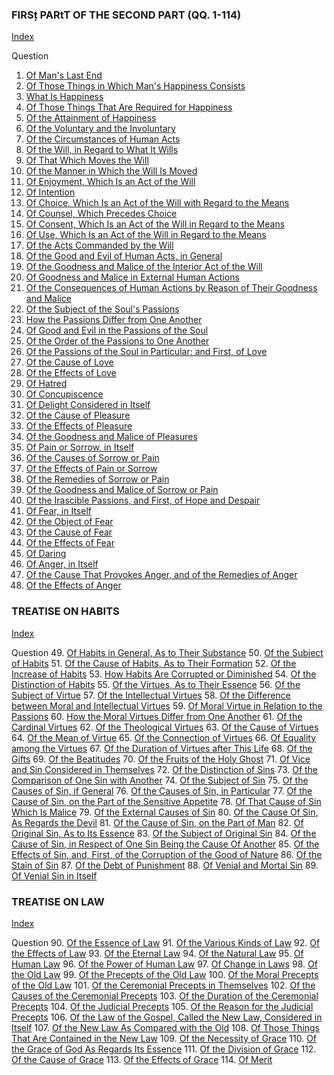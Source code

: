 

### FIRSț PARtT OF THE SECOND PART (QQ. 1-114)

[Index](index.html)

Question
1. [Of Man's Last End](./Summa%20Theologica/001.%20Last%20End%20(5)/01.%20Man's%20Last%20End.md)
2. [Of Those Things in Which Man's Happiness Consists](./Summa%20Theologica/001.%20Last%20End%20(5)/02.%20Those%20Things%20in%20Which%20Man's%20Happiness%20Consists.md)
3. [What Is Happiness](./Summa%20Theologica/001.%20Last%20End%20(5)/03.%20What%20Is%20Happiness.md)
4. [Of Those Things That Are Required for Happiness](./Summa%20Theologica/001.%20Last%20End%20(5)/04.%20Those%20Things%20that%20Are%20Required%20for%20Happiness.md)
5. [Of the Attainment of Happiness](./Summa%20Theologica/001.%20Last%20End%20(5)/05.%20Attainment%20of%20Happiness.md)
6. [Of the Voluntary and the Involuntary](./Summa%20Theologica/006.%20Human%20Acts:%20Acts%20Peculiar%20to%20Man%20(16)/06.%20Voluntary%20and%20the%20Involuntary.md)
7. [Of the Circumstances of Human Acts](./Summa%20Theologica/006.%20Human%20Acts:%20Acts%20Peculiar%20to%20Man%20(16)/07.%20Circumstances%20of%20Human%20Acts.md)
8. [Of the Will, in Regard to What It Wills](./Summa%20Theologica/006.%20Human%20Acts:%20Acts%20Peculiar%20to%20Man%20(16)/08.%20Will,%20in%20Regard%20to%20What%20It%20Wills.md)
9. [Of That Which Moves the Will](./Summa%20Theologica/006.%20Human%20Acts:%20Acts%20Peculiar%20to%20Man%20(16)/09.%20That%20Which%20Moves%20the%20Will.md)
10. [Of the Manner in Which the Will Is Moved](./Summa%20Theologica/006.%20Human%20Acts:%20Acts%20Peculiar%20to%20Man%20(16)/10.%20Manner%20in%20Which%20the%20Will%20Is%20Moved.md)
11. [Of Enjoyment, Which Is an Act of the Will](./Summa%20Theologica/006.%20Human%20Acts:%20Acts%20Peculiar%20to%20Man%20(16)/11.%20Enjoyment%20(or,%20Fruition),%20Which%20Is%20an%20Act%20of%20the%20Will.md)
12. [Of Intention](./Summa%20Theologica/006.%20Human%20Acts:%20Acts%20Peculiar%20to%20Man%20(16)/12.%20Intention.md)
13. [Of Choice, Which Is an Act of the Will with Regard to the Means](./Summa%20Theologica/006.%20Human%20Acts:%20Acts%20Peculiar%20to%20Man%20(16)/13.%20Choice,%20Which%20Is%20an%20Act%20of%20the%20Will%20with%20Regard%20to%20the%20Means.md)
14. [Of Counsel, Which Precedes Choice](./Summa%20Theologica/006.%20Human%20Acts:%20Acts%20Peculiar%20to%20Man%20(16)/14.%20Counsel,%20Which%20Precedes%20Choice.md)
15. [Of Consent, Which Is an Act of the Will in Regard to the Means](./Summa%20Theologica/006.%20Human%20Acts:%20Acts%20Peculiar%20to%20Man%20(16)/15.%20Consent,%20Which%20Is%20an%20Act%20of%20the%20Will%20in%20Regard%20to%20the%20Means.md)
16. [Of Use, Which Is an Act of the Will in Regard to the Means](./Summa%20Theologica/006.%20Human%20Acts:%20Acts%20Peculiar%20to%20Man%20(16)/16.%20Use,%20Which%20Is%20an%20Act%20of%20the%20Will%20in%20Regard%20to%20the%20Means.md)
17. [Of the Acts Commanded by the Will](./Summa%20Theologica/006.%20Human%20Acts:%20Acts%20Peculiar%20to%20Man%20(16)/17.%20Acts%20Commanded%20by%20the%20Will.md)
18. [Of the Good and Evil of Human Acts, in General](./Summa%20Theologica/006.%20Human%20Acts:%20Acts%20Peculiar%20to%20Man%20(16)/18.%20Good%20and%20Evil%20of%20Human%20Acts,%20in%20General.md)
19. [Of the Goodness and Malice of the Interior Act of the Will](./Summa%20Theologica/006.%20Human%20Acts:%20Acts%20Peculiar%20to%20Man%20(16)/19.%20Goodness%20and%20Malice%20of%20the%20Interior%20Act%20of%20the%20Will.md)
20. [Of Goodness and Malice in External Human Actions](./Summa%20Theologica/006.%20Human%20Acts:%20Acts%20Peculiar%20to%20Man%20(16)/20.%20Goodness%20and%20Malice%20in%20External%20Human%20Affairs.md)
21. [Of the Consequences of Human Actions by Reason of Their Goodness and Malice](./Summa%20Theologica/006.%20Human%20Acts:%20Acts%20Peculiar%20to%20Man%20(16)/21.%20Consequences%20of%20Human%20Actions%20by%20Reason%20of%20Their%20Goodness%20and%20Malice.md)
22. [Of the Subject of the Soul's Passions](./Summa%20Theologica/022.%20Passions%20(27)/22.%20Subject%20of%20the%20Soul's%20Passions.md)
23. [How the Passions Differ from One Another](./Summa%20Theologica/022.%20Passions%20(27)/23.%20How%20the%20Passions%20Differ%20From%20One%20Another.md)
24. [Of Good and Evil in the Passions of the Soul](./Summa%20Theologica/022.%20Passions%20(27)/24.%20Good%20and%20Evil%20in%20the%20Passions%20of%20the%20Soul.md)
25. [Of the Order of the Passions to One Another](./Summa%20Theologica/022.%20Passions%20(27)/25.%20Order%20of%20the%20Passions%20to%20One%20Another.md)
26. [Of the Passions of the Soul in Particular: and First, of Love](./Summa%20Theologica/022.%20Passions%20(27)/26.%20Passions%20of%20the%20Soul%20in%20Particular:%20And%20First,%20of%20Love.md)
27. [Of the Cause of Love](./Summa%20Theologica/022.%20Passions%20(27)/27.%20Cause%20of%20Love.md)
28. [Of the Effects of Love](./Summa%20Theologica/022.%20Passions%20(27)/28.%20Effects%20of%20Love.md)
29. [Of Hatred](./Summa%20Theologica/022.%20Passions%20(27)/29.%20Hatred.md)
30. [Of Concupiscence](./Summa%20Theologica/022.%20Passions%20(27)/30.%20Concupiscence.md)
31. [Of Delight Considered in Itself](./Summa%20Theologica/022.%20Passions%20(27)/31.%20Delight%20Considered%20in%20Itself%20(or,%20Pleasure).md)
32. [Of the Cause of Pleasure](./Summa%20Theologica/022.%20Passions%20(27)/32.%20Cause%20of%20Pleasure.md)
33. [Of the Effects of Pleasure](./Summa%20Theologica/022.%20Passions%20(27)/33.%20Effects%20of%20Pleasure.md)
34. [Of the Goodness and Malice of Pleasures](./Summa%20Theologica/022.%20Passions%20(27)/34.%20Goodness%20and%20Malice%20of%20Pleasures.md)
35. [Of Pain or Sorrow, in Itself](./Summa%20Theologica/022.%20Passions%20(27)/35.%20Pain%20or%20Sorrow,%20in%20Itself.md)
36. [Of the Causes of Sorrow or Pain](./Summa%20Theologica/022.%20Passions%20(27)/36.%20Causes%20of%20Sorrow%20or%20Pain.md)
37. [Of the Effects of Pain or Sorrow](./Summa%20Theologica/022.%20Passions%20(27)/37.%20Effects%20of%20Pain%20or%20Sorrow.md)
38. [Of the Remedies of Sorrow or Pain](./Summa%20Theologica/022.%20Passions%20(27)/38.%20Remedies%20of%20Sorrow%20or%20Pain.md)
39. [Of the Goodness and Malice of Sorrow or Pain](./Summa%20Theologica/022.%20Passions%20(27)/39.%20Goodness%20and%20Malice%20of%20Sorrow%20or%20Pain.md)
40. [Of the Irascible Passions, and First, of Hope and Despair](./Summa%20Theologica/022.%20Passions%20(27)/40.%20Irascible%20Passions,%20and%20First,%20of%20Hope%20and%20Despair.md)
41. [Of Fear, in Itself](./Summa%20Theologica/022.%20Passions%20(27)/41.%20Fear,%20in%20Itself.md)
42. [Of the Object of Fear](./Summa%20Theologica/022.%20Passions%20(27)/42.%20Object%20of%20Fear.md)
43. [Of the Cause of Fear](./Summa%20Theologica/022.%20Passions%20(27)/43.%20Cause%20of%20Fear.md)
44. [Of the Effects of Fear](./Summa%20Theologica/022.%20Passions%20(27)/44.%20Effects%20of%20Fear.md)
45. [Of Daring](./Summa%20Theologica/022.%20Passions%20(27)/45.%20Daring.md)
46. [Of Anger, in Itself](./Summa%20Theologica/022.%20Passions%20(27)/46.%20Anger,%20in%20Itself.md)
47. [Of the Cause That Provokes Anger, and of the Remedies of Anger](./Summa%20Theologica/022.%20Passions%20(27)/47.%20Cause%20that%20Provokes%20Anger,%20and%20of%20the%20Remedies%20of%20Anger.md)
48. [Of the Effects of Anger](./Summa%20Theologica/022.%20Passions%20(27)/48.%20Effects%20of%20Anger.md)

### TREATISE ON HABITS

[Index](index.html)

Question
49. [Of Habits in General, As to Their Substance](./Summa%20Theologica/049.%20Habits%20(6)/49.%20Habits%20in%20General,%20as%20to%20Their%20Substance.md)
50. [Of the Subject of Habits](./Summa%20Theologica/049.%20Habits%20(6)/50.%20Subject%20of%20Habits.md)
51. [Of the Cause of Habits, As to Their Formation](./Summa%20Theologica/049.%20Habits%20(6)/51.%20Cause%20of%20Habits,%20as%20to%20Their%20Formation.md)
52. [Of the Increase of Habits](./Summa%20Theologica/049.%20Habits%20(6)/52.%20Increase%20of%20Habits.md)
53. [How Habits Are Corrupted or Diminished](./Summa%20Theologica/049.%20Habits%20(6)/53.%20How%20Habits%20Are%20Corrupted%20or%20Diminished.md)
54. [Of the Distinction of Habits](./Summa%20Theologica/049.%20Habits%20(6)/54.%20Distinction%20of%20Habits.md)
55. [Of the Virtues, As to Their Essence](./Summa%20Theologica/055.%20Habits%20in%20Particular%20(35)/55.%20Good%20Habits,%20I.e.%20Virtues%20(16)/55.%20Virtues,%20as%20to%20Their%20Essence.md)
56. [Of the Subject of Virtue](./Summa%20Theologica/055.%20Habits%20in%20Particular%20(35)/55.%20Good%20Habits,%20I.e.%20Virtues%20(16)/56.%20Subject%20of%20Virtue.md)
57. [Of the Intellectual Virtues](./Summa%20Theologica/055.%20Habits%20in%20Particular%20(35)/55.%20Good%20Habits,%20I.e.%20Virtues%20(16)/57.%20Intellectual%20Virtues.md)
58. [Of the Difference between Moral and Intellectual Virtues](./Summa%20Theologica/055.%20Habits%20in%20Particular%20(35)/55.%20Good%20Habits,%20I.e.%20Virtues%20(16)/58.%20Difference%20Between%20Moral%20and%20Intellectual%20Virtues.md)
59. [Of Moral Virtue in Relation to the Passions](./Summa%20Theologica/055.%20Habits%20in%20Particular%20(35)/55.%20Good%20Habits,%20I.e.%20Virtues%20(16)/59.%20Moral%20Virtue%20in%20Relation%20to%20the%20Passions.md)
60. [How the Moral Virtues Differ from One Another](./Summa%20Theologica/055.%20Habits%20in%20Particular%20(35)/55.%20Good%20Habits,%20I.e.%20Virtues%20(16)/60.%20How%20the%20Moral%20Virtues%20Differ%20From%20One%20Another.md)
61. [Of the Cardinal Virtues](./Summa%20Theologica/055.%20Habits%20in%20Particular%20(35)/55.%20Good%20Habits,%20I.e.%20Virtues%20(16)/61.%20Cardinal%20Virtues.md)
62. [Of the Theological Virtues](./Summa%20Theologica/055.%20Habits%20in%20Particular%20(35)/55.%20Good%20Habits,%20I.e.%20Virtues%20(16)/62.%20Theological%20Virtues.md)
63. [Of the Cause of Virtues](./Summa%20Theologica/055.%20Habits%20in%20Particular%20(35)/55.%20Good%20Habits,%20I.e.%20Virtues%20(16)/63.%20Cause%20of%20Virtues.md)
64. [Of the Mean of Virtue](./Summa%20Theologica/055.%20Habits%20in%20Particular%20(35)/55.%20Good%20Habits,%20I.e.%20Virtues%20(16)/64.%20Mean%20of%20Virtue.md)
65. [Of the Connection of Virtues](./Summa%20Theologica/055.%20Habits%20in%20Particular%20(35)/55.%20Good%20Habits,%20I.e.%20Virtues%20(16)/65.%20Connection%20of%20Virtues.md)
66. [Of Equality among the Virtues](./Summa%20Theologica/055.%20Habits%20in%20Particular%20(35)/55.%20Good%20Habits,%20I.e.%20Virtues%20(16)/66.%20Equality%20Among%20the%20Virtues.md)
67. [Of the Duration of Virtues after This Life](./Summa%20Theologica/055.%20Habits%20in%20Particular%20(35)/55.%20Good%20Habits,%20I.e.%20Virtues%20(16)/67.%20Duration%20of%20Virtues%20After%20This%20Life.md)
68. [Of the Gifts](./Summa%20Theologica/055.%20Habits%20in%20Particular%20(35)/55.%20Good%20Habits,%20I.e.%20Virtues%20(16)/68.%20Gifts.md)
69. [Of the Beatitudes](./Summa%20Theologica/055.%20Habits%20in%20Particular%20(35)/55.%20Good%20Habits,%20I.e.%20Virtues%20(16)/69.%20Beatitudes.md)
70. [Of the Fruits of the Holy Ghost](./Summa%20Theologica/055.%20Habits%20in%20Particular%20(35)/55.%20Good%20Habits,%20I.e.%20Virtues%20(16)/70.%20Fruits%20of%20the%20Holy%20Ghost.md)
71. [Of Vice and Sin Considered in Themselves](./Summa%20Theologica/055.%20Habits%20in%20Particular%20(35)/71.%20Evil%20Habits,%20I.e.%20Vices%20and%20Sins%20(19)/71.%20Vice%20and%20Sin%20Considered%20in%20Themselves.md)
72. [Of the Distinction of Sins](./Summa%20Theologica/055.%20Habits%20in%20Particular%20(35)/71.%20Evil%20Habits,%20I.e.%20Vices%20and%20Sins%20(19)/72.%20Distinction%20of%20Sins.md)
73. [Of the Comparison of One Sin with Another](./Summa%20Theologica/055.%20Habits%20in%20Particular%20(35)/71.%20Evil%20Habits,%20I.e.%20Vices%20and%20Sins%20(19)/73.%20Comparison%20of%20One%20Sin%20with%20Another.md)
74. [Of the Subject of Sin](./Summa%20Theologica/055.%20Habits%20in%20Particular%20(35)/71.%20Evil%20Habits,%20I.e.%20Vices%20and%20Sins%20(19)/74.%20Subject%20of%20Sin.md)
75. [Of the Causes of Sin, if General](./Summa%20Theologica/055.%20Habits%20in%20Particular%20(35)/71.%20Evil%20Habits,%20I.e.%20Vices%20and%20Sins%20(19)/75.%20Causes%20of%20Sin,%20in%20General.md)
76. [Of the Causes of Sin, in Particular](./Summa%20Theologica/055.%20Habits%20in%20Particular%20(35)/71.%20Evil%20Habits,%20I.e.%20Vices%20and%20Sins%20(19)/76.%20Causes%20of%20Sin,%20in%20Particular.md)
77. [Of the Cause of Sin, on the Part of the Sensitive Appetite](./Summa%20Theologica/055.%20Habits%20in%20Particular%20(35)/71.%20Evil%20Habits,%20I.e.%20Vices%20and%20Sins%20(19)/77.%20Cause%20of%20Sin,%20on%20the%20Part%20of%20the%20Sensitive%20Appetite.md)
78. [Of That Cause of Sin Which Is Malice](./Summa%20Theologica/055.%20Habits%20in%20Particular%20(35)/71.%20Evil%20Habits,%20I.e.%20Vices%20and%20Sins%20(19)/78.%20That%20Cause%20of%20Sin%20Which%20Is%20Malice.md)
79. [Of the External Causes of Sin](./Summa%20Theologica/055.%20Habits%20in%20Particular%20(35)/71.%20Evil%20Habits,%20I.e.%20Vices%20and%20Sins%20(19)/79.%20External%20Causes%20of%20Sin.md)
80. [Of the Cause Of Sin, As Regards the Devil](./Summa%20Theologica/055.%20Habits%20in%20Particular%20(35)/71.%20Evil%20Habits,%20I.e.%20Vices%20and%20Sins%20(19)/80.%20Cause%20of%20Sin,%20as%20Regards%20the%20Devil.md)
81. [Of the Cause of Sin, on the Part of Man](./Summa%20Theologica/055.%20Habits%20in%20Particular%20(35)/71.%20Evil%20Habits,%20I.e.%20Vices%20and%20Sins%20(19)/81.%20Cause%20of%20Sin,%20on%20the%20Part%20of%20Man.md)
82. [Of Original Sin, As to Its Essence](./Summa%20Theologica/055.%20Habits%20in%20Particular%20(35)/71.%20Evil%20Habits,%20I.e.%20Vices%20and%20Sins%20(19)/82.%20Original%20Sin,%20as%20to%20Its%20Essence.md)
83. [Of the Subject of Original Sin](./Summa%20Theologica/055.%20Habits%20in%20Particular%20(35)/71.%20Evil%20Habits,%20I.e.%20Vices%20and%20Sins%20(19)/83.%20Subject%20of%20Original%20Sin.md)
84. [Of the Cause of Sin, in Respect of One Sin Being the Cause Of Another](./Summa%20Theologica/055.%20Habits%20in%20Particular%20(35)/71.%20Evil%20Habits,%20I.e.%20Vices%20and%20Sins%20(19)/84.%20Cause%20of%20Sin,%20in%20Respect%20of%20One%20Sin%20Being%20the%20Cause%20of%20Another.md)
85. [Of the Effects of Sin, and, First, of the Corruption of the Good of Nature](./Summa%20Theologica/055.%20Habits%20in%20Particular%20(35)/71.%20Evil%20Habits,%20I.e.%20Vices%20and%20Sins%20(19)/85.%20Effects%20of%20Sin,%20and,%20First,%20of%20the%20Corruption%20of%20the%20Good%20of%20Nature.md)
86. [Of the Stain of Sin](./Summa%20Theologica/055.%20Habits%20in%20Particular%20(35)/71.%20Evil%20Habits,%20I.e.%20Vices%20and%20Sins%20(19)/86.%20Stain%20of%20Sin.md)
87. [Of the Debt of Punishment](./Summa%20Theologica/055.%20Habits%20in%20Particular%20(35)/71.%20Evil%20Habits,%20I.e.%20Vices%20and%20Sins%20(19)/87.%20Debt%20of%20Punishment.md)
88. [Of Venial and Mortal Sin](./Summa%20Theologica/055.%20Habits%20in%20Particular%20(35)/71.%20Evil%20Habits,%20I.e.%20Vices%20and%20Sins%20(19)/88.%20Venial%20and%20Mortal%20Sin.md)
89. [Of Venial Sin in Itself](./Summa%20Theologica/055.%20Habits%20in%20Particular%20(35)/71.%20Evil%20Habits,%20I.e.%20Vices%20and%20Sins%20(19)/89.%20Venial%20Sin%20in%20Itself.md)

### TREATISE ON LAW

[Index](index.html)

Question
90. [Of the Essence of Law](./Summa%20Theologica/090.%20Law%20(19)/90.%20Essence%20of%20Law.md)
91. [Of the Various Kinds of Law](./Summa%20Theologica/090.%20Law%20(19)/91.%20Various%20Kinds%20of%20Law.md)
92. [Of the Effects of Law](./Summa%20Theologica/090.%20Law%20(19)/92.%20Effects%20of%20Law.md)
93. [Of the Eternal Law](./Summa%20Theologica/090.%20Law%20(19)/93.%20Eternal%20Law.md)
94. [Of the Natural Law](./Summa%20Theologica/090.%20Law%20(19)/94.%20Natural%20Law.md)
95. [Of Human Law](./Summa%20Theologica/090.%20Law%20(19)/95.%20Human%20Law.md)
96. [Of the Power of Human Law](./Summa%20Theologica/090.%20Law%20(19)/96.%20Power%20of%20Human%20Law.md)
97. [Of Change in Laws](./Summa%20Theologica/090.%20Law%20(19)/97.%20Change%20in%20Laws.md)
98. [Of the Old Law](./Summa%20Theologica/090.%20Law%20(19)/98.%20Old%20Law.md)
99. [Of the Precepts of the Old Law](./Summa%20Theologica/090.%20Law%20(19)/99.%20Precepts%20of%20the%20Old%20Law.md)
100. [Of the Moral Precepts of the Old Law](./Summa%20Theologica/090.%20Law%20(19)/100.%20Moral%20Precepts%20of%20the%20Old%20Law.md)
101. [Of the Ceremonial Precepts in Themselves](./Summa%20Theologica/090.%20Law%20(19)/101.%20Whether%20a%20Suitable%20Cause%20Can%20Be%20Assigned%20for%20the%20Ceremonies%20Which%20Pertained%20to%20Sacrifices?.md)
102. [Of the Causes of the Ceremonial Precepts](./Summa%20Theologica/090.%20Law%20(19)/102.%20Whether%20Sufficient%20Reason%20Can%20Be%20Assigned%20for%20the%20Ceremonies%20Pertaining%20to%20Holy%20Things?.md)
103. [Of the Duration of the Ceremonial Precepts](./Summa%20Theologica/090.%20Law%20(19)/103.%20Duration%20of%20the%20Ceremonial%20Precepts.md)
104. [Of the Judicial Precepts](./Summa%20Theologica/090.%20Law%20(19)/104.%20Judicial%20Precepts.md)
105. [Of the Reason for the Judicial Precepts](./Summa%20Theologica/090.%20Law%20(19)/105.%20Reason%20for%20the%20Judicial%20Precepts.md)
106. [Of the Law of the Gospel, Called the New Law, Considered in Itself](./Summa%20Theologica/090.%20Law%20(19)/106.%20Law%20of%20the%20Gospel,%20Called%20the%20New%20Law,%20Considered%20in%20Itself.md)
107. [Of the New Law As Compared with the Old](./Summa%20Theologica/090.%20Law%20(19)/107.%20New%20Law%20as%20Compared%20with%20the%20Old.md)
108. [Of Those Things That Are Contained in the New Law](./Summa%20Theologica/090.%20Law%20(19)/108.%20Those%20Things%20that%20Are%20Contained%20in%20the%20New%20Law.md)
109. [Of the Necessity of Grace](./Summa%20Theologica/109.%20Grace%20(6)/109.%20Necessity%20of%20Grace.md)
110. [Of the Grace of God As Regards Its Essence](./Summa%20Theologica/109.%20Grace%20(6)/110.%20Grace%20of%20God%20as%20Regards%20Its%20Essence.md)
111. [Of the Division of Grace](./Summa%20Theologica/109.%20Grace%20(6)/111.%20Division%20of%20Grace.md)
112. [Of the Cause of Grace](./Summa%20Theologica/109.%20Grace%20(6)/112.%20Cause%20of%20Grace.md)
113. [Of the Effects of Grace](./Summa%20Theologica/109.%20Grace%20(6)/113.%20Effects%20of%20Grace.md)
114. [Of Merit](./Summa%20Theologica/109.%20Grace%20(6)/114.%20Merit.md)
